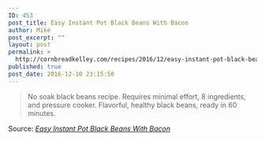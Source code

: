 ```yaml
---
ID: 453
post_title: Easy Instant Pot Black Beans With Bacon
author: Mike
post_excerpt: ""
layout: post
permalink: >
  http://cornbreadkelley.com/recipes/2016/12/easy-instant-pot-black-beans-with-bacon/
published: true
post_date: 2016-12-10 23:15:50
---
```

<blockquote>No soak black beans recipe. Requires minimal effort, 8 ingredients, and pressure cooker. Flavorful, healthy black beans, ready in 60 minutes.</blockquote>
Source: <em><a href="http://www.nomrecipes.com/easy-instant-pot-black-beans-with-bacon/">Easy Instant Pot Black Beans With Bacon</a></em>